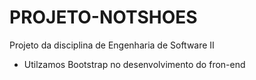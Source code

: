 # PROJETO-NOTSHOES
Projeto da disciplina de Engenharia de Software II

- Utilzamos Bootstrap no desenvolvimento do fron-end
